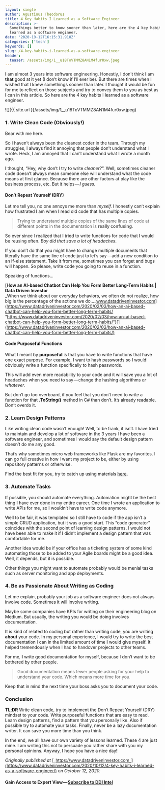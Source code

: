```yaml
---
layout: single
author: Agustinus Theodorus
title: 4 Key Habits I Learned as a Software Engineer
description: >-
  Somethings better to know sooner than later, here are the 4 key habits I
  learned as a software engineer.
date: '2020-10-12T16:15:31.910Z'
categories: ['tech']
keywords: []
slug: /4-key-habits-i-learned-as-a-software-engineer
header:
  teaser: /assets/img/1__u18ToVTMMZ8AN1M4fur0xw.jpeg
---
```

I am almost 3 years into software engineering. Honestly, I don’t think I am **that** good at it yet (I don’t know if I’ll ever be). But there are times when I wished that I knew somethings sooner than later. I thought it would be fun for me to reflect on those subjects and try to convey them to you as best as I can in this article. So here are the 4 key habits I learned as a software engineer.

![]({{ site.url }}/assets/img/1__u18ToVTMMZ8AN1M4fur0xw.jpeg)

### 1\. Write Clean Code (Obviously!)

Bear with me here.

So I haven’t always been the cleanest coder in the team. Through my struggles, I always find it annoying that people don’t understand what I wrote. Heck, I am annoyed that I can’t understand what I wrote a month ago.

I thought, “Hey, why don’t I try to write _cleaner_?”. Well, sometimes cleaner code doesn’t always mean someone else will understand what the code means at first glance. Because there are other factors at play like the business process, etc. But it helps — _I guess._

#### Don’t Repeat Yourself (DRY)

Let me tell you, no one annoys me more than _myself._ I honestly can’t explain how frustrated I am when I read old code that has multiple copies.

> Trying to understand multiple copies of the same lines of code at different points in the documentation is **really confusing**.

So ever since I realized that I tried to write functions for code that I would be reusing often. _Boy did that save a lot of headaches_.

If you don’t do that you might have to change multiple documents that literally have the same line of code just to let’s say — add a new condition to an if-else statement. Take it from me, sometimes you can forget and bugs will happen. So please, write code you going to reuse in a function.

Speaking of functions…

[**How an AI-based Chatbot Can Help You Form Better Long-Term Habits | Data Driven Investor**  
_When we think about our everyday behaviors, we often do not realize, how big is the percentage of the actions we do…_www.datadriveninvestor.com](https://www.datadriveninvestor.com/2020/02/03/how-an-ai-based-chatbot-can-help-you-form-better-long-term-habits/ "https://www.datadriveninvestor.com/2020/02/03/how-an-ai-based-chatbot-can-help-you-form-better-long-term-habits/")[](https://www.datadriveninvestor.com/2020/02/03/how-an-ai-based-chatbot-can-help-you-form-better-long-term-habits/)

#### Code Purposeful Functions

What I meant by **purposeful** is that you have to write functions that have one exact purpose. For example, I want to hash passwords so I would obviously write a function specifically to hash passwords.

This will add even more readability to your code and it will save you a lot of headaches when you need to say — change the hashing algorithms _or whatever_.

But don’t go too overboard, if you feel that you don’t need to write a function for that **.ToString()** method in C# than don’t. It’s already readable. Don’t overdo it.

### 2\. Learn Design Patterns

Like writing clean code wasn’t enough! Well, to be frank, it isn’t. I have tried to maintain and develop a lot of software in the 3 years I have been a software engineer, and sometimes I would say the default design pattern doesn’t do me any good.

That’s why sometimes micro web frameworks like Flask are my favorites. I can go full creative in how I want my project to be, either by using repository patterns or otherwise.

Find the best fit for you, try to catch up using materials [here](https://refactoring.guru/design-patterns).

### 3\. Automate Tasks

If possible, you should automate everything. Automation might be the best thing I have ever done in my entire career. One time I wrote an application to write APIs for me, so I wouldn’t have to write code anymore.

Well to be fair, it was templated so I still have to code if the app isn’t a simple CRUD application, but it was a good start. This “code generator” coincides with the second point of learning design patterns. I would not have been able to make it if I didn’t implement a design pattern that was comfortable for me.

Another idea would be if your office has a ticketing system of some kind automating those to be added to your Agile boards might be a good idea. Well, it depends, but it is possible.

Other things you might want to automate probably would be menial tasks such as server monitoring and app deployments.

### 4\. Be as Passionate About Writing as Coding

Let me explain, probably your job as a software engineer does not always involve code. Sometimes it will involve writing.

Maybe some companies have KPIs for writing on their engineering blog on Medium. But usually, the writing you would be doing involves documentation.

It is kind of related to coding but rather than writing code, you are writing **about** your code. In my personal experience, I would try to write the best documentation I can in the limited amount of time I would give myself. It helped tremendously when I had to handover projects to other teams.

For me, I write good documentation for myself, because I don’t want to be bothered by other people.

> Good documentation means fewer people asking for your help to understand your code. Which means more time for you.

Keep that in mind the next time your boss asks you to document your code.

### Conclusion

**TL;DR** Write clean code, try to implement the Don’t Repeat Yourself (DRY) mindset to your code. Write purposeful functions that are easy to read. Learn design patterns, find a pattern that you personally like. Also if possible try to automate your tasks. Finally, never be a lazy documentation writer. It can save you more time than you think.

In the end, we all have our own variety of lessons learned. These 4 are just mine. I am writing this not to persuade you rather share with you my personal opinions. Anyway, I hope you have a nice day!

_Originally published at_ [_https://www.datadriveninvestor.com_](https://www.datadriveninvestor.com/2020/10/12/4-key-habits-i-learned-as-a-software-engineer/) _on October 12, 2020._

#### Gain Access to Expert View — [Subscribe to DDI Intel](https://datadriveninvestor.com/ddi-intel)